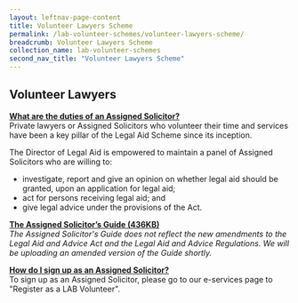 ```yaml
---
layout: leftnav-page-content
title: Volunteer Lawyers Scheme
permalink: /lab-volunteer-schemes/volunteer-lawyers-scheme/
breadcrumb: Volunteer Lawyers Scheme
collection_name: lab-volunteer-schemes
second_nav_title: "Volunteer Lawyers Scheme"
---
```

Volunteer Lawyers 
---
<b> <u>What are the duties of an Assigned Solicitor? </u> </b> <br>
Private lawyers or Assigned Solicitors who volunteer their time and services have been a key pillar of the Legal Aid Scheme since its inception. <br>

The Director of Legal Aid is empowered to maintain a panel of Assigned Solicitors who are willing to: <br>

* investigate, report and give an opinion on whether legal aid should be granted, upon an application for legal aid;
* act for persons receiving legal aid; and
* give legal advice under the provisions of the Act. <br>


**[The Assigned Solicitor’s Guide (436KB)](/files/LAB-AS-Guide.pdf)** <br>
*The Assigned Solicitor's Guide does not reflect the new amendments to the Legal Aid and Advice Act and the Legal Aid and Advice Regulations. We will be uploading an amended version of the Guide shortly.* <br>

 
<b> <u>How do I sign up as an Assigned Solicitor? </u> </b> <br>
To sign up as an Assigned Solicitor, please go to our e-services page to "Register as a LAB Volunteer".
